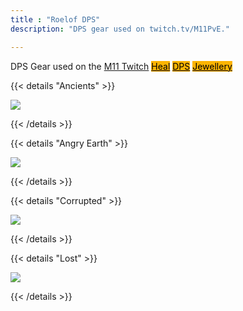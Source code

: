 ```yaml
---
title : "Roelof DPS"
description: "DPS gear used on twitch.tv/M11PvE."

---
```

DPS Gear used on the <a href="https://twitch.tv/M11PvE" target="_blank">M11 Twitch</a>
 <a class="btn btn-primary btn-lg px-4 mb-2" style="color:black;background-color:#fdb402;" href="/roelof/heals"
        role="button">Heal</a>
 <a class="btn btn-primary btn-lg px-4 mb-2" style="color:black;background-color:#fdb402;" href="/roelof/dps"
        role="button">DPS</a>
 <a class="btn btn-primary btn-lg px-4 mb-2" style="color:black;background-color:#fdb402;" href="/roelof/jewellery"
        role="button">Jewellery</a>
        
{{< details "Ancients" >}}

<a href="/images/builds/roelof/ancientdps.png/" target="_blank"><img src="/images/builds/roelof/ancientdps.png/"></a>
    
{{< /details >}}

{{< details "Angry Earth" >}}

<a href="/images/builds/roelof/angrydps.png/" target="_blank"><img src="/images/builds/roelof/angrydps.png/"></a>
    
{{< /details >}}

{{< details "Corrupted" >}}

<a href="/images/builds/roelof/corrupteddps.png/" target="_blank"><img src="/images/builds/roelof/corrupteddps.png/"></a>
    
{{< /details >}}

{{< details "Lost" >}}

<a href="/images/builds/roelof/lostdps.png/" target="_blank"><img src="/images/builds/roelof/lostdps.png/"></a>
    
{{< /details >}}